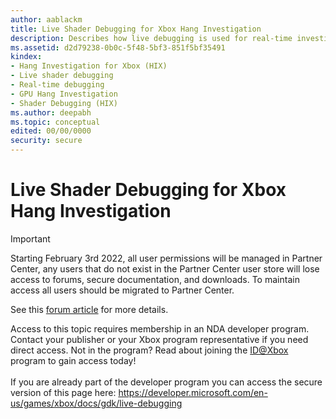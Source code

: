 ```yaml
---
author: aablackm
title: Live Shader Debugging for Xbox Hang Investigation
description: Describes how live debugging is used for real-time investigation of GPU hangs.
ms.assetid: d2d79238-0b0c-5f48-5bf3-851f5bf35491
kindex:
- Hang Investigation for Xbox (HIX)
- Live shader debugging
- Real-time debugging
- GPU Hang Investigation
- Shader Debugging (HIX)
ms.author: deepabh
ms.topic: conceptual
edited: 00/00/0000
security: secure
---
```


# Live Shader Debugging for Xbox Hang Investigation
> [!IMPORTANT]
> Starting February 3rd 2022, all user permissions will be managed in Partner Center, any users that do not exist in the Partner Center user store will lose access to forums, secure documentation, and downloads. To maintain access all users should be migrated to Partner Center. <p></p>See this <a href="https://forums.xboxlive.com/articles/132187/breaking-change-user-access-for-forums-secure-docu.html">forum article</a> for more details.  

 Access to this topic requires membership in an NDA developer program. Contact your publisher or your Xbox program representative if you need direct access. Not in the program? Read about joining the <a href="https://www.xbox.com/Developers/id">ID@Xbox</a> program to gain access today!  <br/><br/>If you are already part of the developer program you can access the secure version of this page here: <a target="_blank" href="https://developer.microsoft.com/en-us/games/xbox/docs/gdk/live-debugging">https://developer.microsoft.com/en-us/games/xbox/docs/gdk/live-debugging</a>